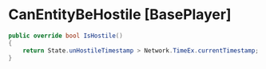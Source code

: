 <Badge type="danger" text="Carbon Compatible"/><Badge type="warning" text="Oxide Compatible"/>
# CanEntityBeHostile [BasePlayer]
```csharp
public override bool IsHostile()
{
	return State.unHostileTimestamp > Network.TimeEx.currentTimestamp;
}

```
